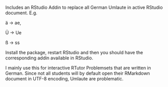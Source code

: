 Includes an RStudio Addin to replace all German Umlaute in active RStudio document. E.g.

ä -> ae,

Ü -> Ue

ß -> ss

Install the package, restart RStudio and then you should have the corresponding addin available in RStudio.

I mainly use this for interactive RTutor Problemsets that are written in German. Since not all students will by default open their RMarkdown document in UTF-8 encoding, Umlaute are problematic.
